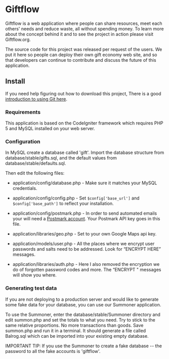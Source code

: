 # Giftflow

Giftflow is a web application where people can share resources, meet each others' needs and reduce waste, all without spending money. To learn more about the concept behind it and to see the project in action please visit Giftflow.org.

The source code for this project was released per request of the users. We put it here so people can deploy their own gift economy web site, and so that developers can continue to contribute and discuss the future of this application.

## Install

If you need help figuring out how to download this project, There is a good [introduction to using Git here](http://learn.github.com/). 

### Requirements

This application is based on the CodeIgniter framework which requires PHP 5 and MySQL installed on your web server.

### Configuration

In MySQL create a database called 'gift'. Import the database structure from database/stable/gifts.sql, and the default values from database/stable/defaults.sql.

Then edit the following files:

* application/config/database.php - Make sure it matches your MySQL credentials.

* application/config/config.php - Set `$config['base_url']` and `$config['base_path']` to reflect your installation.

* application/config/postmark.php - In order to send automated emails your will need a [Postmark account](http://postmarkapp.com/). Your Postmark API key goes in this file.

* application/libraries/geo.php - Set to your own Google Maps api key.

* application/models/user.php - All the places where we encrypt user passwords and salts need to be addressed. Look for “ENCRYPT HERE” messages.

* application/libraries/auth.php - Here I also removed the encryption we do of forgotten password codes and more. The “ENCRYPT " messages will show you where.


### Generating test data

If you are not deploying to a production server and would like to generate some fake data for your database, you can use our Summoner application.

To use the Summoner, enter the database/stable/Summoner directory and edit summon.php and set the totals to what you need. Try to stick to the same relative proportions. No more transactions than goods. Save summon.php and run it in a terminal. It should generate a file called Balrog.sql which can be imported into your existing empty database.

IMPORTANT TIP: If you use the Summoner to create a fake database -- the password to all the fake accounts is 'giftflow'.

